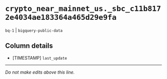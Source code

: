 # `crypto_near_mainnet_us._sbc_c11b8172e4034ae183364a465d29e9fa`
`bq-1` | `bigquery-public-data`

## Column details
* [TIMESTAMP] `last_update`

-------------------------------------------------------------------------------
*Do not make edits above this line.*
